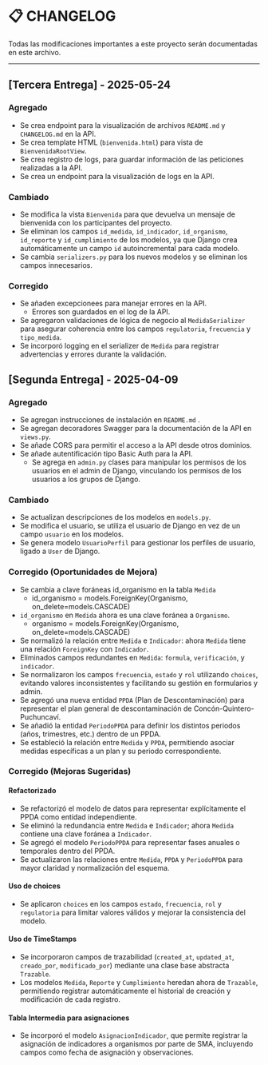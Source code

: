 # 📋 CHANGELOG

Todas las modificaciones importantes a este proyecto serán documentadas en este archivo.

---

## [Tercera Entrega] - 2025-05-24
### Agregado
- Se crea endpoint para la visualización de archivos `README.md` y `CHANGELOG.md` en la API.
- Se crea template HTML (`bienvenida.html`) para vista de `BienvenidaRootView`.
- Se crea registro de logs, para guardar información de las peticiones realizadas a la API.
- Se crea un endpoint para la visualización de logs en la API.

### Cambiado
- Se modifica la vista `Bienvenida` para que devuelva un mensaje de bienvenida con los participantes del proyecto.
- Se eliminan los campos `id_medida`, `id_indicador`, `id_organismo`, `id_reporte` y `id_cumplimiento` de los modelos, ya que Django crea automáticamente un campo `id` autoincremental para cada modelo.
- Se cambia `serializers.py` para los nuevos modelos y se eliminan los campos innecesarios.

### Corregido
- Se añaden excepcionees para manejar errores en la API.
  - Errores son guardados en el log de la API.
- Se agregaron validaciones de lógica de negocio al `MedidaSerializer` para asegurar coherencia entre los campos `regulatoria`, `frecuencia` y `tipo_medida`.
- Se incorporó logging en el serializer de `Medida` para registrar advertencias y errores durante la validación.



## [Segunda Entrega] - 2025-04-09
### Agregado
- Se agregan instrucciones de instalación en  `README.md` .
- Se agregan decoradores Swagger para la documentación de la API en `views.py`.
- Se añade CORS para permitir el acceso a la API desde otros dominios.
- Se añade autentificación tipo Basic Auth para la API.
  - Se agrega en `admin.py` clases para manipular los permisos de los usuarios en el admin de Django, vinculando los permisos de los usuarios a los grupos de Django.

### Cambiado
- Se actualizan descripciones de los modelos en `models.py`.
- Se modifica el usuario, se utiliza el usuario de Django en vez de un campo `usuario` en los modelos.
- Se genera modelo `UsuarioPerfil` para gestionar los perfiles de usuario, ligado a `User` de Django.


### Corregido (Oportunidades de Mejora)
- Se cambia a clave foráneas id_organismo en la tabla `Medida`
    - id_organismo = models.ForeignKey(Organismo, on_delete=models.CASCADE)
- `id_organismo` en `Medida` ahora es una clave foránea a `Organismo`.
  - organismo = models.ForeignKey(Organismo, on_delete=models.CASCADE)
- Se normalizó la relación entre `Medida` e `Indicador`: ahora `Medida` tiene una relación `ForeignKey` con `Indicador`.
- Eliminados campos redundantes en `Medida`: `formula`, `verificación`, y `indicador`.
- Se normalizaron los campos `frecuencia`, `estado` y `rol` utilizando `choices`, evitando valores inconsistentes y facilitando su gestión en formularios y admin.
- Se agregó una nueva entidad `PPDA` (Plan de Descontaminación) para representar el plan general de descontaminación de Concón-Quintero-Puchuncaví.
- Se añadió la entidad `PeriodoPPDA` para definir los distintos periodos (años, trimestres, etc.) dentro de un PPDA.
- Se estableció la relación entre `Medida` y `PPDA`, permitiendo asociar medidas específicas a un plan y su periodo correspondiente.


### Corregido (Mejoras Sugeridas)

#### Refactorizado
- Se refactorizó el modelo de datos para representar explícitamente el PPDA como entidad independiente.
- Se eliminó la redundancia entre `Medida` e `Indicador`; ahora `Medida` contiene una clave foránea a `Indicador`.
- Se agregó el modelo `PeriodoPPDA` para representar fases anuales o temporales dentro del PPDA.
- Se actualizaron las relaciones entre `Medida`, `PPDA` y `PeriodoPPDA` para mayor claridad y normalización del esquema.

#### Uso de choices
- Se aplicaron `choices` en los campos `estado`, `frecuencia`, `rol` y `regulatoria` para limitar valores válidos y mejorar la consistencia del modelo.

#### Uso de TimeStamps
- Se incorporaron campos de trazabilidad (`created_at`, `updated_at`, `creado_por`, `modificado_por`) mediante una clase base abstracta `Trazable`.
- Los modelos `Medida`, `Reporte` y `Cumplimiento` heredan ahora de `Trazable`, permitiendo registrar automáticamente el historial de creación y modificación de cada registro.

#### Tabla Intermedia para asignaciones
- Se incorporó el modelo `AsignacionIndicador`, que permite registrar la asignación de indicadores a organismos por parte de SMA, incluyendo campos como fecha de asignación y observaciones.